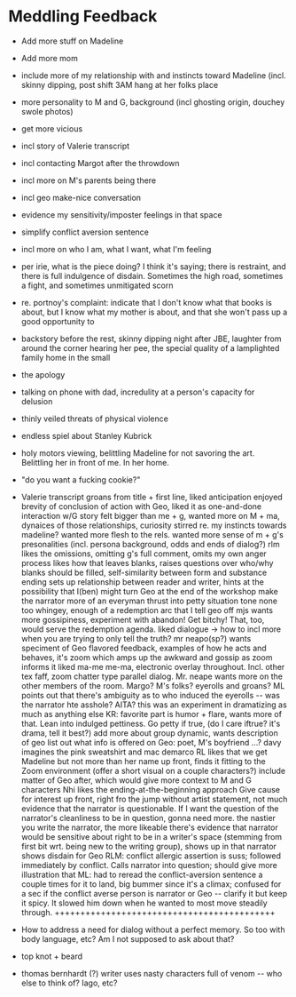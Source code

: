 # Meddling Feedback
+ Add more stuff on Madeline
+ Add more mom
+ include more of my relationship with and instincts toward Madeline (incl. skinny dipping, post shift 3AM hang at her folks place
+ more personality to M and G, background (incl ghosting origin, douchey swole photos)
+ get more vicious
+ incl story of Valerie transcript
+ incl contacting Margot after the throwdown
+ incl more on M's parents being there
+ incl geo make-nice conversation
+ evidence my sensitivity/imposter feelings in that space
+ simplify conflict aversion sentence
+ incl more on who I am, what I want, what I'm feeling
+ per irie, what is the piece doing? I think it's saying; there is restraint, and there is full indulgence of disdain. Sometimes the high road, sometimes a fight, and sometimes unmitigated scorn
+ re. portnoy's complaint: indicate that I don't know what that books is about, but I know what my mother is about, and that she won't pass up a good opportunity to 

+ backstory before the rest, skinny dipping night after JBE, laughter from around the corner hearing her pee, the special quality of a lamplighted family home in the small 
+ the apology
+ 	talking on phone with dad, incredulity at a person's capacity for delusion
+  	thinly veiled threats of physical violence
+   endless spiel about Stanley Kubrick
+   holy motors viewing, belittling Madeline for not savoring the art. Belittling her in front of me. In her home. 
+   "do you want a fucking cookie?"
+ Valerie transcript
groans from title + first line, liked anticipation
enjoyed brevity of conclusion of action with Geo, liked it as one-and-done interaction w/G
story felt bigger than me + g, wanted more on M + ma, dynaices of those relationships, curiosity stirred re. my instincts towards madeline?
wanted more flesh to the rels.
wanted more sense of m + g's presonalities (incl. persona background, odds and ends of dialog?)
rlm likes the omissions, omitting g's full comment, omits my own anger process
likes how that leaves blanks, raises questions over who/why blanks should be filled, self-similarity between form and substance
ending sets up relationship between reader and writer, hints at the possibility that I(ben) might turn Geo at the end of the workshop
make the narrator more of an everyman thrust into petty situation
tone none too whingey, enough of a redemption arc that I tell geo off
mjs wants more gossipiness, experiment with abandon! Get bitchy! That, too, would serve the redemption agenda.
liked dialogue -> how to incl more when you are trying to only tell the truth?
mr neapo(sp?) wants speciment of Geo flavored feedback, examples of how he acts and behaves, it's zoom which amps up the awkward and gossip as zoom informs it
liked ma-me me-ma, electronic overlay throughout. Incl. other tex faff, zoom chatter type parallel dialog.
Mr. neape wants more on the other members of the room. Margo? M's folks? eyerolls and groans?
ML points out that there's ambiguity as to who induced the eyerolls -- was the narrator hte asshole? AITA?
this was an experiment in dramatizing as much as anything else
KR: favorite part is humor + flare, wants more of that. Lean into indulged pettiness. Go petty if true, (do I care iftrue? it's drama, tell it best?)
add more about group dynamic, wants description of geo
list out what info is offered on Geo: poet, M's boyfriend ...?
davy imagines the pink sweatshirt and mac demarco
RL likes that we get Madeline but not more than her name up front, finds it fitting to the Zoom environment (offer a short visual on a couple characters?)
include matter of Geo after, which would give more context to M and G characters
Nhi likes the ending-at-the-beginning approach
Give cause for interest up front, right fro the jump
without artist statement, not much evidence that the narrator is questionable. If I want the question of the narrator's cleanliness to be in question, gonna need more.
the nastier you write the narrator, the more likeable
there's evidence that narrator would be sensitive about right to be in a writer's space (stemming from first bit wrt. being new to the writing group), shows up in that narrator shows disdain for Geo
RLM: conflict allergic assertion is suss; followed immediately by conflict. Calls narrator into question; should give more illustration that 
ML: had to reread the conflict-aversion sentence a couple times for it to land, big bummer since it's a climax; confused for a sec if the conflict averse person is narrator or Geo -- clarify it but keep it spicy. It slowed him down when he wanted to most move steadily through.
+++++++++++++++++++++++++++++++++++++++++++

+ How to address a need for dialog without a perfect memory. So too with body language, etc? Am I not supposed to ask about that?
+ top knot + beard
+ thomas bernhardt (?) writer uses nasty characters full of venom -- who else to think of? Iago, etc?
